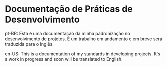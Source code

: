 Documentação de Práticas de Desenvolvimento
===========================================

pt-BR: Esta é uma documentação da minha padronização no desenvolvimento de projetos. É um trabalho em andamento e em breve será traduzida para o Inglês.

en-US: This is a documentation of my standards in developing projects. It's a work in progress and soon will be translated to English.